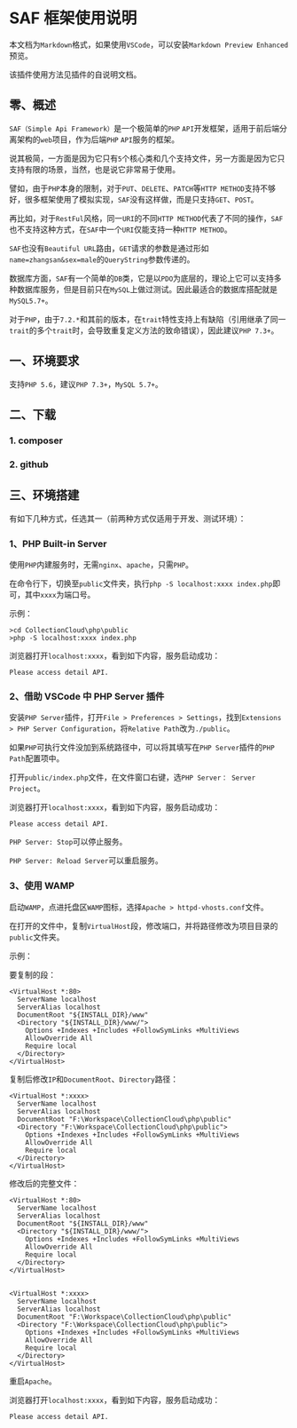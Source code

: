 
# SAF 框架使用说明

本文档为`Markdown`格式，如果使用`VSCode`，可以安装`Markdown Preview Enhanced`预览。

该插件使用方法见插件的自说明文档。

## 零、概述

`SAF（Simple Api Framework）`是一个极简单的`PHP` `API`开发框架，适用于前后端分离架构的`web`项目，作为后端`PHP` `API`服务的框架。

说其极简，一方面是因为它只有`5`个核心类和几个支持文件，另一方面是因为它只支持有限的场景，当然，也是说它非常易于使用。

譬如，由于`PHP`本身的限制，对于`PUT`、`DELETE`、`PATCH`等`HTTP METHOD`支持不够好，很多框架使用了模拟实现，`SAF`没有这样做，而是只支持`GET`、`POST`。

再比如，对于`RestFul`风格，同一`URI`的不同`HTTP METHOD`代表了不同的操作，`SAF`也不支持这种方式，在`SAF`中一个`URI`仅能支持一种`HTTP METHOD`。

`SAF`也没有`Beautiful URL`路由，`GET`请求的参数是通过形如`name=zhangsan&sex=male`的`QueryString`参数传递的。

数据库方面，`SAF`有一个简单的`DB`类，它是以`PDO`为底层的，理论上它可以支持多种数据库服务，但是目前只在`MySQL`上做过测试。因此最适合的数据库搭配就是`MySQL5.7+`。

对于`PHP`，由于`7.2.*`和其前的版本，在`trait`特性支持上有缺陷（引用继承了同一`trait`的多个`trait`时，会导致重复定义方法的致命错误），因此建议`PHP 7.3+`。

## 一、环境要求

支持`PHP 5.6`，建议`PHP 7.3+`，`MySQL 5.7+`。

## 二、下载

### 1. composer

### 2. github

## 三、环境搭建

有如下几种方式，任选其一（前两种方式仅适用于开发、测试环境）：

### 1、PHP Built-in Server

使用`PHP`内建服务时，无需`nginx`、`apache`，只需`PHP`。

在命令行下，切换至`public`文件夹，执行`php -S localhost:xxxx index.php`即可，其中`xxxx`为端口号。

示例：

```Shell
>cd CollectionCloud\php\public
>php -S localhost:xxxx index.php
```

浏览器打开`localhost:xxxx`，看到如下内容，服务启动成功：

```Shell
Please access detail API.
```

### 2、借助 VSCode 中 PHP Server 插件

安装`PHP Server`插件，打开`File > Preferences > Settings`，找到`Extensions > PHP Server Configuration`，将`Relative Path`改为`./public`。

如果`PHP`可执行文件没加到系统路径中，可以将其填写在`PHP Server`插件的`PHP Path`配置项中。

打开`public/index.php`文件，在文件窗口右键，选`PHP Server： Server Project`。

浏览器打开`localhost:xxxx`，看到如下内容，服务启动成功：

```Shell
Please access detail API.
```

`PHP Server: Stop`可以停止服务。

`PHP Server: Reload Server`可以重启服务。

### 3、使用 WAMP

启动`WAMP`，点进托盘区`WAMP`图标，选择`Apache > httpd-vhosts.conf`文件。

在打开的文件中，复制`VirtualHost`段，修改端口，并将路径修改为项目目录的`public`文件夹。

示例：

要复制的段：

```Shell
<VirtualHost *:80>
  ServerName localhost
  ServerAlias localhost
  DocumentRoot "${INSTALL_DIR}/www"
  <Directory "${INSTALL_DIR}/www/">
    Options +Indexes +Includes +FollowSymLinks +MultiViews
    AllowOverride All
    Require local
  </Directory>
</VirtualHost>
```

复制后修改`IP`和`DocumentRoot`、`Directory`路径：

```Shell
<VirtualHost *:xxxx>
  ServerName localhost
  ServerAlias localhost
  DocumentRoot "F:\Workspace\CollectionCloud\php\public"
  <Directory "F:\Workspace\CollectionCloud\php\public">
    Options +Indexes +Includes +FollowSymLinks +MultiViews
    AllowOverride All
    Require local
  </Directory>
</VirtualHost>
```

修改后的完整文件：

```Shell
<VirtualHost *:80>
  ServerName localhost
  ServerAlias localhost
  DocumentRoot "${INSTALL_DIR}/www"
  <Directory "${INSTALL_DIR}/www/">
    Options +Indexes +Includes +FollowSymLinks +MultiViews
    AllowOverride All
    Require local
  </Directory>
</VirtualHost>


<VirtualHost *:xxxx>
  ServerName localhost
  ServerAlias localhost
  DocumentRoot "F:\Workspace\CollectionCloud\php\public"
  <Directory "F:\Workspace\CollectionCloud\php\public">
    Options +Indexes +Includes +FollowSymLinks +MultiViews
    AllowOverride All
    Require local
  </Directory>
</VirtualHost>
```

重启`Apache`。

浏览器打开`localhost:xxxx`，看到如下内容，服务启动成功：

```Shell
Please access detail API.
```
